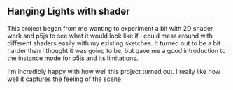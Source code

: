 ## Hanging Lights with shader

This project began from me wanting to experiment a bit with 2D shader work and p5js to see what it would look like if I could mess around with different shaders easily with my existing sketches. It turned out to be a bit harder than I thought it was going to be, but gave me a good introduction to the instance mode for p5js and its limitations.

I'm incredibly happy with how well this project turned out. I really like how well it captures the feeling of the scene
